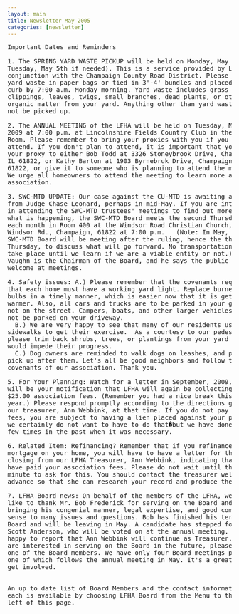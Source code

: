 ```yaml
---
layout: main
title: Newsletter May 2005
categories: [newsletter]
---
```


<pre>
Important Dates and Reminders

1. The SPRING YARD WASTE PICKUP will be held on Monday, May 4th (and
Tuesday, May 5th if needed). This is a service provided by LFHA in
conjunction with the Champaign County Road District. Please have all
yard waste in paper bags or tied in 3'-4' bundles and placed at the
curb by 7:00 a.m. Monday morning. Yard waste includes grass
clippings, leaves, twigs, small branches, dead plants, or other
organic matter from your yard. Anything other than yard waste will
not be picked up.

2. The ANNUAL MEETING of the LFHA will be held on Tuesday, May 19,
2009 at 7:00 p.m. at Lincolnshire Fields Country Club in the Garden
Room. Please remember to bring your proxies with you if you plan to
attend. If you don't plan to attend, it is important that you mail
your proxy to either Bob Todd at 3326 Stoneybrook Drive, Champaign,
IL 61822, or Kathy Barton at 1903 Byrnebruk Drive, Champaign,IL
61822, or give it to someone who is planning to attend the meeting.
We urge all homeowners to attend the meeting to learn more about our
association.

3. SWC-MTD UPDATE: Our case against the CU-MTD is awaiting a ruling
from Judge Chase Leonard, perhaps in mid-May. If you are interested
in attending the SWC-MTD trustees' meetings to find out more about
what is happening, the SWC-MTD Board meets the second Thursday of
each month in Room 400 at the Windsor Road Christian Church, 2501 W.
Windsor Rd., Champaign, 61822 at 7:00 p.m.   (Note: In May, the
SWC-MTD Board will be meeting after the ruling, hence the third
Thursday, to discuss what will go forward. No transportation will
take place until we learn if we are a viable entity or not.) Mr. Ted
Vaughn is the Chairman of the Board, and he says the public is
welcome at meetings.

4. Safety issues: A.) Please remember that the covenants require
that each home must have a working yard light. Replace burned out
bulbs in a timely manner, which is easier now that it is getting
warmer. Also, all cars and trucks are to be parked in your garage,
not on the street. Campers, boats, and other larger vehicles should
not be parked on your driveway.
  B.) We are very happy to see that many of our residents use our
sidewalks to get their exercise.  As a courtesy to our pedestrians,
please trim back shrubs, trees, or plantings from your yard that
would impede their progress.
  C.) Dog owners are reminded to walk dogs on leashes, and please
pick up after them. Let's all be good neighbors and follow the
covenants of our association. Thank you.

5. For Your Planning: Watch for a letter in September, 2009, which
will be your notification that LFHA will again be collecting the
$25.00 association fees. (Remember you had a nice break this past
year.) Please respond promptly according to the directions given by
our treasurer, Ann Webbink, at that time. If you do not pay the
fees, you are subject to having a lien placed against your property;
we certainly do not want to have to do that�but we have done that a
few times in the past when it was necessary.

6. Related Item: Refinancing? Remember that if you refinance the
mortgage on your home, you will have to have a letter for the
closing from our LFHA Treasurer, Ann Webbink, indicating that you
have paid your association fees. Please do not wait until the last
minute to ask for this. You should contact the treasurer well in
advance so that she can research your record and produce the letter.

7. LFHA Board news: On behalf of the members of the LFHA, we would
like to thank Mr. Bob Frederick for serving on the Board and
bringing his congenial manner, legal expertise, and good common
sense to many issues and questions. Bob has finished his term on the
Board and will be leaving in May. A candidate has stepped forward,
Scott Anderson, who will be voted on at the annual meeting. We are
happy to report that Ann Webbink will continue as Treasurer. If you
are interested in serving on the Board in the future, please contact
one of the Board members. We have only four Board meetings per year,
one of which follows the annual meeting in May. It's a great way to
get involved.


An up to date list of Board Members and the contact information for
each is available by choosing LFHA Board from the Menu to the upper
left of this page.

</pre>
